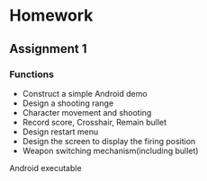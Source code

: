 # Homework

## Assignment 1

### Functions

- Construct a simple Android demo
- Design a shooting range
- Character movement and shooting
- Record score, Crosshair, Remain bullet
- Design restart menu
- Design the screen to display the firing position
- Weapon switching mechanism(including bullet)

Android executable
